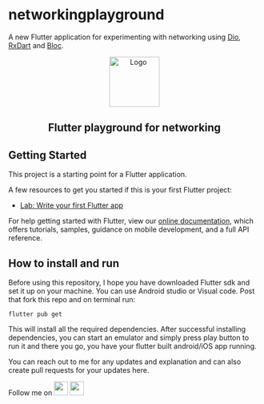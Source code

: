 # networkingplayground

A new Flutter application for experimenting with networking using [Dio](https://pub.dev/packages/dio), [RxDart](https://pub.dev/packages/rxdart) and [Bloc](https://www.raywenderlich.com/4074597-getting-started-with-the-bloc-pattern).

<div align="center">
  <a href="https://amanbindlish.com">
  <img alt="Logo" src="https://user-images.githubusercontent.com/50623363/82434256-2fd5d880-9ac5-11ea-9d2f-8d2db5d18340.png" width="100" />
  </a>
</div>

<h2 align="center">
  Flutter playground for networking
</h2>

## Getting Started

This project is a starting point for a Flutter application.

A few resources to get you started if this is your first Flutter project:

- [Lab: Write your first Flutter app](https://flutter.dev/docs/get-started/codelab)

For help getting started with Flutter, view our
[online documentation](https://flutter.dev/docs), which offers tutorials,
samples, guidance on mobile development, and a full API reference.

## How to install and run

Before using this repository, I hope you have downloaded Flutter sdk and set it up on your machine. You can use Android studio or Visual code.
Post that fork this repo and on terminal run:
```shell script
flutter pub get
```
This will install all the required dependencies.
After successful installing dependencies, you can start an emulator and simply press play button to run it and there you go, you have your flutter built android/iOS app running. 

You can reach out to me for any updates and explanation and can also create pull requests for your updates here.

Follow me on [<img src="https://img.icons8.com/nolan/64/twitter-squared.png" width="28"/>](https://twitter.com/bindlishaman) [<img src="https://img.icons8.com/nolan/64/linkedin.png" width="28"/>](https://www.linkedin.com/in/aman-bindlish/)
